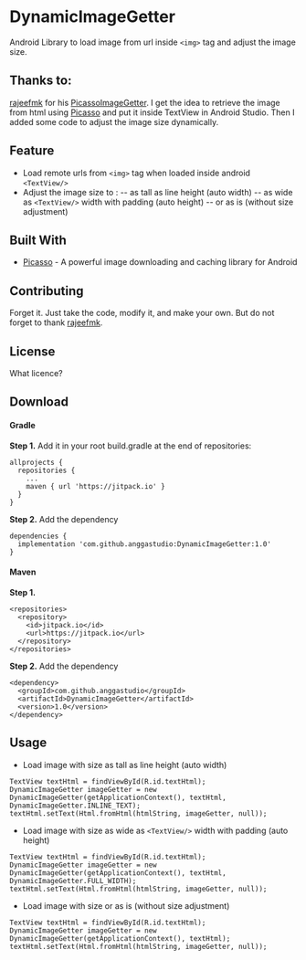 # DynamicImageGetter
Android Library to load image from url inside `<img>` tag and adjust the image size.

## Thanks to:
[rajeefmk](https://gist.github.com/rajeefmk) for his [PicassoImageGetter](https://gist.github.com/rajeefmk/beb1b79363c12041da7fd540bcf27765).
I get the idea to retrieve the image from html using [Picasso](http://square.github.io/picasso/ "Picasso") and put it inside TextView in Android Studio. Then I added some code to adjust the image size dynamically.

## Feature
- Load remote urls from `<img>` tag when loaded inside android `<TextView/>`
- Adjust the image size to :
-- as tall as line height (auto width)
-- as wide as `<TextView/>` width with padding (auto height)
-- or as is (without size adjustment)

## Built With

* [Picasso](http://square.github.io/picasso/ "Picasso") - A powerful image downloading and caching library for Android

## Contributing

Forget it. Just take the code, modify it, and make your own.
But do not forget to thank [rajeefmk](https://gist.github.com/rajeefmk).

## License

What licence?

## Download
#### Gradle
**Step 1.** Add it in your root build.gradle at the end of repositories:
```
allprojects {
  repositories {
    ...
    maven { url 'https://jitpack.io' }
  }
}
```

**Step 2.** Add the dependency
```
dependencies {
  implementation 'com.github.anggastudio:DynamicImageGetter:1.0'
}
```
#### Maven
**Step 1.**
```
<repositories>
  <repository>
    <id>jitpack.io</id>
    <url>https://jitpack.io</url>
  </repository>
</repositories>
```

**Step 2.** Add the dependency
```
<dependency>
  <groupId>com.github.anggastudio</groupId>
  <artifactId>DynamicImageGetter</artifactId>
  <version>1.0</version>
</dependency>
```

## Usage
- Load image with size as tall as line height (auto width)
```
TextView textHtml = findViewById(R.id.textHtml);
DynamicImageGetter imageGetter = new DynamicImageGetter(getApplicationContext(), textHtml, DynamicImageGetter.INLINE_TEXT);
textHtml.setText(Html.fromHtml(htmlString, imageGetter, null));
```
- Load image with size as wide as `<TextView/>` width with padding (auto height)
```
TextView textHtml = findViewById(R.id.textHtml);
DynamicImageGetter imageGetter = new DynamicImageGetter(getApplicationContext(), textHtml, DynamicImageGetter.FULL_WIDTH);
textHtml.setText(Html.fromHtml(htmlString, imageGetter, null));
```
- Load image with size or as is (without size adjustment)
```
TextView textHtml = findViewById(R.id.textHtml);
DynamicImageGetter imageGetter = new DynamicImageGetter(getApplicationContext(), textHtml);
textHtml.setText(Html.fromHtml(htmlString, imageGetter, null));
```
